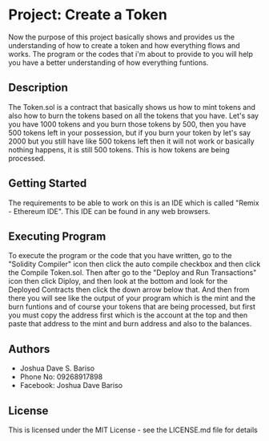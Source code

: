 # Project: Create a Token
Now the purpose of this project basically shows and provides us the understanding of how to create a token and how everything flows and works. The program or the codes that i'm about to provide to you will help you have a better understanding of how everything funtions.

## Description
The Token.sol is a contract that basically shows us how to mint tokens and also how to burn the tokens based on all the tokens that you have. Let's say you have 1000 tokens and you burn those tokens by 500, then you have 500 tokens left in your possession, but if you burn your token by let's say 2000 but you still have like 500 tokens left then it will not work or basically nothing happens, it is still 500 tokens. This is how tokens are being processed.

## Getting Started
The requirements to be able to work on this is an IDE which is called "Remix - Ethereum IDE". This IDE can be found in any web browsers.

## Executing Program
To execute the program or the code that you have written, go to the "Solidity Compiler" icon then click the auto compile checkbox and then click the Compile Token.sol. Then after go to the "Deploy and Run Transactions" icon then click Diploy, and then look at the bottom and look for the Deployed Contracts then click the down arrow below that. And then from there you will see like the output of your program which is the mint and the burn funtions and of course your tokens that are being processed, but first you must copy the address first which is the account at the top and then paste that address to the mint and burn address and also to the balances.

## Authors
- Joshua Dave S. Bariso
- Phone No: 09268917898
- Facebook: Joshua Dave Bariso

## License
This is licensed under the MIT License - see the LICENSE.md file for details
